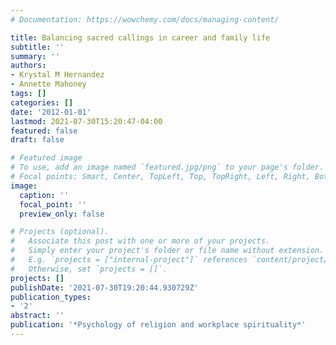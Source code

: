 ```yaml
---
# Documentation: https://wowchemy.com/docs/managing-content/

title: Balancing sacred callings in career and family life
subtitle: ''
summary: ''
authors:
- Krystal M Hernandez
- Annette Mahoney
tags: []
categories: []
date: '2012-01-01'
lastmod: 2021-07-30T15:20:47-04:00
featured: false
draft: false

# Featured image
# To use, add an image named `featured.jpg/png` to your page's folder.
# Focal points: Smart, Center, TopLeft, Top, TopRight, Left, Right, BottomLeft, Bottom, BottomRight.
image:
  caption: ''
  focal_point: ''
  preview_only: false

# Projects (optional).
#   Associate this post with one or more of your projects.
#   Simply enter your project's folder or file name without extension.
#   E.g. `projects = ["internal-project"]` references `content/project/deep-learning/index.md`.
#   Otherwise, set `projects = []`.
projects: []
publishDate: '2021-07-30T19:20:44.930729Z'
publication_types:
- '2'
abstract: ''
publication: '*Psychology of religion and workplace spirituality*'
---
```

